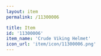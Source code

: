 ```yaml
---
layout: item
permalink: /11300006

title: Item
id: '11300006'
item_name: 'Crude Viking Helmet'
icon_url: 'item/icon/11300006.png'
---
```

